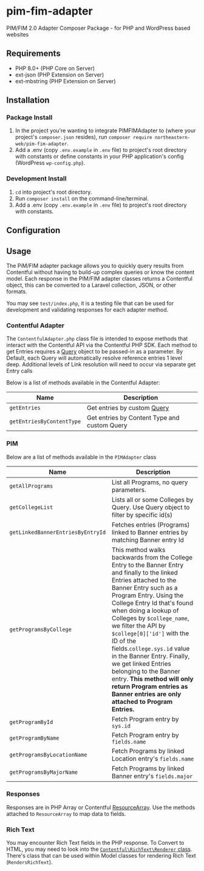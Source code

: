# pim-fim-adapter
PIM/FIM 2.0 Adapter Composer Package - for PHP and WordPress based websites

## Requirements
- PHP 8.0+ (PHP Core on Server)
- ext-json (PHP Extension on Server)
- ext-mbstring (PHP Extension on Server)

## Installation
### Package Install
1. In the project you're wanting to integrate PIMFIMAdapter to (where your project's `composer.json` resides), run `composer require northeastern-web/pim-fim-adapter`.
2. Add a .env (copy `.env.example` in `.env` file) to project's root directory with constants or define constants in your PHP application's config (WordPress `wp-config.php`).

### Development Install
1. `cd` into project's root directory.
2. Run `composer install` on the command-line/terminal.
3. Add a .env (copy `.env.example` in `.env` file) to project's root directory with constants.

## Configuration


## Usage
The PiM/FIM adapter package allows you to quickly query results from Contentful without having to build-up complex queries or know the content model. Each response in the PIM/FIM adapter classes returns a Contentful object, this can be converted to a Laravel collection, JSON, or other formats. 

You may see `test/index.php`, it is a testing file that can be used for development and validating responses for each adapter method.

### Contentful Adapter
The `ContentfulAdapter.php` class file is intended to expose methods that interact with the Contentful API via the Contentful PHP SDK. Each method to get Entries requires a [Query](https://contentful.github.io/contentful.php/api/6.4.0/Contentful/Query.html) object to be passed-in as a parameter. By Default, each Query will automatically resolve reference entries 1 level deep. Additional levels of Link resolution will need to occur via separate get Entry calls

Below is a list of methods available in the Contentful Adapter:

| Name | Description |
| ---- | ---- |
| `getEntries` | Get entries by custom [Query](https://contentful.github.io/contentful.php/api/6.4.0/Contentful/Query.html) |
| `getEntriesByContentType` | Get entries by Content Type and custom Query

### PIM
Below are a list of methods available in the `PIMAdapter` class

| Name | Description |
| ---- | ---- |
| `getAllPrograms` | List all Programs, no query parameters. |
| `getCollegeList` | Lists all or some Colleges by Query. Use Query object to filter by specific id(s) |
| `getLinkedBannerEntriesByEntryId` | Fetches entries (Programs) linked to Banner entries by matching Banner entry Id |
| `getProgramsByCollege` | This method walks backwards from the College Entry to the Banner Entry and finally to the linked Entries attached to the Banner Entry such as a Program Entry. Using the College Entry Id that's found when doing a lookup of Colleges by `$college_name`, we filter the API by `$college[0]['id']` with the ID of the fields.`college.sys.id` value in the Banner Entry. Finally, we get linked Entries belonging to the Banner entry. **This method will only return Program entries as Banner entries are only attached to Program Entries.** |
| `getProgramById` | Fetch Program entry by `sys.id` |
| `getProgramByName` | Fetch Program entry by `fields.name` |
| `getProgramsByLocationName` | Fetch Programs by linked Location entry's `fields.name` |
| `getProgramsByMajorName` | Fetch Programs by linked Banner entry's `fields.major` |

### Responses
Responses are in PHP Array or Contentful [ResourceArray](https://contentful.github.io/contentful.php/api/6.4.0/Contentful/ResourceArray.html). Use the methods attached to `ResourceArray` to map data to fields.


### Rich Text
You may encounter Rich Text fields in the PHP response. To Convert to HTML, you may need to look into the [`Contentful\RichText\Renderer` class](https://github.com/contentful/rich-text.php#rendering). There's  class that can be used within Model classes for rendering Rich Text (`RendersRichText`).